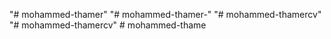 "# mohammed-thamer" 
"# mohammed-thamer-" 
"# mohammed-thamercv" 
"# mohammed-thamercv" 
#   m o h a m m e d - t h a m e  
 